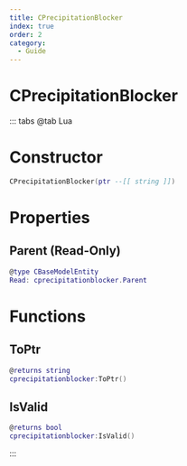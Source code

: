 ```yaml
---
title: CPrecipitationBlocker
index: true
order: 2
category:
  - Guide
---
```


# CPrecipitationBlocker

::: tabs
@tab Lua
# Constructor
```lua
CPrecipitationBlocker(ptr --[[ string ]])
```
# Properties
## Parent (Read-Only)
```lua
@type CBaseModelEntity
Read: cprecipitationblocker.Parent
```
# Functions
## ToPtr
```lua
@returns string
cprecipitationblocker:ToPtr()
```
## IsValid
```lua
@returns bool
cprecipitationblocker:IsValid()
```

:::